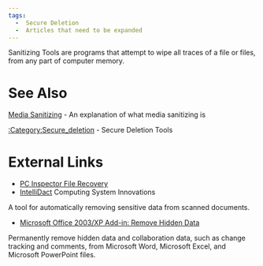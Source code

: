 ```yaml
---
tags:
  -  Secure Deletion
  -  Articles that need to be expanded
---
```

Sanitizing Tools are programs that attempt to wipe all traces of a file
or files, from any part of computer memory.

# See Also

[Media Sanitizing](media_sanitizing.md) - An explanation of what
media sanitizing is

[:Category:Secure_deletion](:category:secure_deletion.md) -
Secure Deletion Tools

# External Links

- [PC Inspector File
  Recovery](http://www.pcinspector.de/file_recovery/UK/welcome.htm)
- [IntelliDact](http://www.csisoft.com/applications/intellidact.php)
  Computing System Innovations


A tool for automatically removing sensitive data from scanned documents.

- [Microsoft Office 2003/XP Add-in: Remove Hidden
  Data](http://www.microsoft.com/downloads/details.aspx?familyid=144E54ED-D43E-42CA-BC7B-5446D34E5360&displaylang=en)


Permanently remove hidden data and collaboration data, such as change
tracking and comments, from Microsoft Word, Microsoft Excel, and
Microsoft PowerPoint files.

